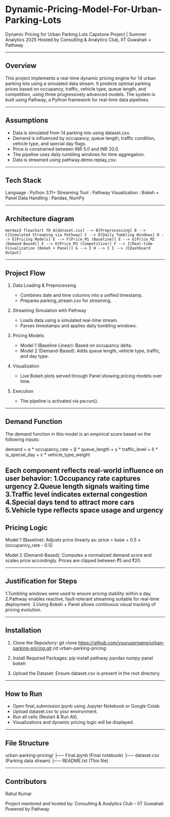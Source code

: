 # Dynamic-Pricing-Model-For-Urban-Parking-Lots

Dynamic Pricing for Urban Parking Lots
Capstone Project | Summer Analytics 2025
Hosted by Consulting & Analytics Club, IIT Guwahati × Pathway

-----------------------------------------------------------------------
Overview
-----------------------------------------------------------------------
This project implements a real-time dynamic pricing engine for 14 urban parking lots using a simulated data stream. It predicts optimal parking prices based on occupancy, traffic, vehicle type, queue length, and competition, using three progressively advanced models. The system is built using Pathway, a Python framework for real-time data pipelines.

-----------------------------------------------------------------------
Assumptions
-----------------------------------------------------------------------
- Data is simulated from 14 parking lots using dataset.csv.
- Demand is influenced by occupancy, queue length, traffic condition, vehicle type, and special day flags.
- Price is constrained between INR 5.0 and INR 20.0.
- The pipeline uses daily tumbling windows for time aggregation.
- Data is streamed using pathway.demo.replay_csv.

-----------------------------------------------------------------------
Tech Stack
-----------------------------------------------------------------------
Language       : Python 3.11+
Streaming Tool : Pathway
Visualization  : Bokeh + Panel
Data Handling  : Pandas, NumPy


----------------------------------------------------------------------
Architecture diagram
----------------------------------------------------------------------
```mermaid flowchart TD A[dataset.csv] --> B[Preprocessing] B --> C[Simulated Streaming via Pathway] C --> D[Daily Tumbling Windows] D --> E[Pricing Models] E --> F[Price_M1 (Baseline)] E --> G[Price_M2 (Demand-Based)] E --> H[Price_M3 (Competitive)] F --> I[Real-time Visualization (Bokeh + Panel)] G --> I H --> I I --> J[Dashboard Output] ```


-----------------------------------------------------------------------
Project Flow
-----------------------------------------------------------------------
1. Data Loading & Preprocessing
   - Combines date and time columns into a unified timestamp.
   - Prepares parking_stream.csv for streaming.

2. Streaming Simulation with Pathway
   - Loads data using a simulated real-time stream.
   - Parses timestamps and applies daily tumbling windows.

3. Pricing Models
   - Model 1 (Baseline Linear): Based on occupancy delta.
   - Model 2 (Demand-Based): Adds queue length, vehicle type, traffic, and day type.

4. Visualization
   - Live Bokeh plots served through Panel showing pricing models over time.

5. Execution
   - The pipeline is activated via pw.run().
-----------------------------------------------------------------------
Demand Function
-----------------------------------------------------------------------
The demand function in this model is an empirical score based on the following inputs:

demand = α * occupancy_rate + β * queue_length + γ * traffic_level
         + δ * is_special_day + ε * vehicle_type_weight
         
Each component reflects real-world influence on user behavior:
1.Occupancy rate captures urgency
2.Queue length signals waiting time
3.Traffic level indicates external congestion
4.Special days tend to attract more cars
5.Vehicle type reflects space usage and urgency
--------------------------------------------------------------------------
Pricing Logic
--------------------------------------------------------------------------
Model 1 (Baseline):
Adjusts price linearly as:
price = base + 0.5 × (occupancy_rate - 0.5)

Model 2 (Demand-Based):
Computes a normalized demand score and scales price accordingly. Prices are clipped between ₹5 and ₹20.

--------------------------------------------------------------------------
Justification for Steps
--------------------------------------------------------------------------
1.Tumbling windows were used to ensure pricing stability within a day.
2.Pathway enables reactive, fault-tolerant streaming suitable for real-time deployment.
3.Using Bokeh + Panel allows continuous visual tracking of pricing evolution.

-----------------------------------------------------------------------
Installation
-----------------------------------------------------------------------
1. Clone the Repository:
   git clone https://github.com/yourusername/urban-parking-pricing.git
   cd urban-parking-pricing

2. Install Required Packages:
   pip install pathway pandas numpy panel bokeh

3. Upload the Dataset:
   Ensure dataset.csv is present in the root directory.

-----------------------------------------------------------------------
How to Run
-----------------------------------------------------------------------
- Open final_submission.ipynb using Jupyter Notebook or Google Colab.
- Upload dataset.csv to your environment.
- Run all cells (Restart & Run All).
- Visualizations and dynamic pricing logic will be displayed.

-----------------------------------------------------------------------
File Structure
-----------------------------------------------------------------------
urban-parking-pricing/
├── Final.ipynb      (Final notebook)
├── dataset.csv      (Parking data stream)
├── README.txt       (This file)

-----------------------------------------------------------------------
Contributors
-----------------------------------------------------------------------
Rahul Kumar

Project mentored and hosted by:
Consulting & Analytics Club – IIT Guwahati
Powered by Pathway
